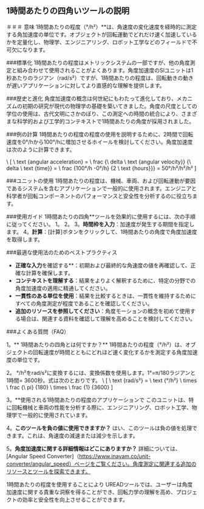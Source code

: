 ## 1時間あたりの四角いツールの説明

＃＃＃ 意味
1時間あたりの程度（°/h²）**は、角速度の変化速度を経時的に測定する角加速度の単位です。オブジェクトが回転運動でどれだけ速く加速しているかを定量化し、物理学、エンジニアリング、ロボット工学などのフィールドで不可欠になります。

###標準化
1時間あたりの程度はメトリックシステムの一部ですが、他の角度測定と組み合わせて使用​​されることがよくあります。角度加速度のSIユニットは1秒あたりのラジアン（rad/s²）ですが、1時間あたりの程度は、回転動きの動きが遅いアプリケーションに対してより直感的な理解を提供します。

###歴史と進化
角度加速度の概念は何世紀にもわたって進化しており、メカニズムの初期の研究が現代の物理学の基礎を築いてきました。角度の尺度としての学位の使用は、古代文明にさかのぼり、この測定への時間の統合により、さまざまな科学的および工学的コンテキストで1時間あたりの角度が採用されました。

###例の計算
1時間あたりの程度の程度の使用を説明するために、2時間で回転速度を0°/hから100°/hに増加させるホイールを検討してください。角度加速度は次のように計算できます。

\ [
\ text {angular acceleration} = \ frac {\ delta \ text {angular velocity}} {\ delta \ text {time}} = \ frac {100°/h -0°/h} {2 \ text {hours}}} = 50°/h²/h²/h²
\]

###ユニットの使用
1時間あたりの程度は、機械、車両、および回転運動が要因であるシステムを含むアプリケーションで一般的に使用されます。エンジニアと科学者が回転コンポーネントのパフォーマンスと安全性を分析するのに役立ちます。

###使用ガイド
1時間あたりの四角**ツールを効果的に使用するには、次の手順に従ってください。
1。
2。
3。**時間枠を入力**：加速度が発生する期間を指定します。
4。**計算**：[計算]ボタンをクリックして、1時間あたりの角度で角度加速度を取得します。

###最適な使用法のためのベストプラクティス
-  **正確な入力**を確認する**：初期および最終的な角速度の値を再確認して、正確な計算を確保します。
-  **コンテキストを理解する**：結果をよりよく解釈するために、特定の分野での角度加速度の適用に精通してください。
-  **一貫性のある単位を使用**：結果を比較するときは、一貫性を維持するためにすべての角度測定が程度であることを確認してください。
-  **追加のリソースを参照してください**：角度モーションの概念を初めて使用する場合は、関連する資料を確認して理解を高めることを検討してください。

###よくある質問（FAQ）

1。** 1時間あたりの四角とは何ですか？**
1時間あたりの程度（°/h²）は、オブジェクトの回転速度が時間とともにどれほど速く変化するかを測定する角度加速度の単位です。

2。
°/h²をrad/s²に変換するには、変換係数を使用します。1°=π/180ラジアンと1時間= 3600秒。式は次のとおりです。
\ [
\ text {rad/s²} = \ text {°/h²} \ times \ frac {\ pi} {180} \ times \ frac {1} {3600}
\]

3。**使用される1時間あたりの程度のアプリケーションで
このユニットは、特に回転機械と車両の性能を分析する際に、エンジニアリング、ロボット工学、物理学で一般的に使用されています。

4。**このツールを負の値に使用できますか？**
はい、このツールは負の値を処理できます。これは、角速度の減速または減少を示します。

5。**角度加速度に関する詳細情報はどこにありますか？**
詳細については、[Angular Speed Converter]（https://www.inayam.co/unit-converter/angular_speed）ページをご覧ください。角度測定に関連する追加のリソースとツールを探索できます。

1時間あたりの程度を使用することにより UREADツールでは、ユーザーは角度加速度に関する貴重な洞察を得ることができ、回転力学の理解を高め、プロジェクトの効率と安全性を向上させることができます。